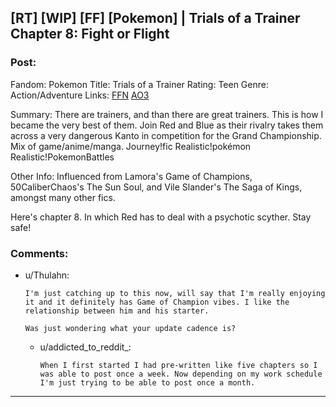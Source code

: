 ## [RT] [WIP] [FF] [Pokemon] | Trials of a Trainer Chapter 8: Fight or Flight

### Post:

Fandom: Pokemon
Title: Trials of a Trainer
Rating: Teen
Genre: Action/Adventure
Links:  [FFN](https://www.fanfiction.net/s/13428239/1/Trials-of-a-Trainer) [AO3](https://archiveofourown.org/works/21412963)

Summary: There are trainers, and than there are great trainers. This is how I became the very best of them. Join Red and Blue as their rivalry takes them across a very dangerous Kanto in competition for the Grand Championship. Mix of game/anime/manga. Journey!fic Realistic!pokémon Realistic!PokemonBattles

Other Info: Influenced from Lamora's Game of Champions,  50CaliberChaos's The Sun Soul, and Vile Slander's The Saga of Kings, amongst many other fics.
 
Here's chapter 8. In which Red has to deal with a psychotic scyther. Stay safe!

### Comments:

- u/Thulahn:
  ```
  I'm just catching up to this now, will say that I'm really enjoying it and it definitely has Game of Champion vibes. I like the relationship between him and his starter.

  Was just wondering what your update cadence is?
  ```

  - u/addicted_to_reddit_:
    ```
    When I first started I had pre-written like five chapters so I was able to post once a week. Now depending on my work schedule I'm just trying to be able to post once a month.
    ```

---

